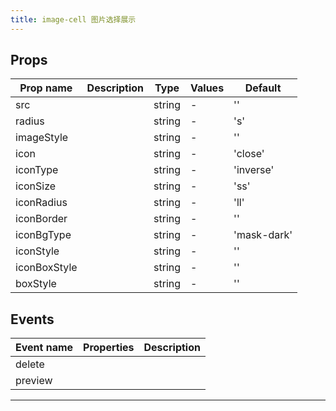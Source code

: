 ```yaml
---
title: image-cell 图片选择展示
---
```


## Props

| Prop name    | Description | Type   | Values | Default     |
| ------------ | ----------- | ------ | ------ | ----------- |
| src          |             | string | -      | ''          |
| radius       |             | string | -      | 's'         |
| imageStyle   |             | string | -      | ''          |
| icon         |             | string | -      | 'close'     |
| iconType     |             | string | -      | 'inverse'   |
| iconSize     |             | string | -      | 'ss'        |
| iconRadius   |             | string | -      | 'll'        |
| iconBorder   |             | string | -      | ''          |
| iconBgType   |             | string | -      | 'mask-dark' |
| iconStyle    |             | string | -      | ''          |
| iconBoxStyle |             | string | -      | ''          |
| boxStyle     |             | string | -      | ''          |

## Events

| Event name | Properties | Description |
| ---------- | ---------- | ----------- |
| delete     |            |
| preview    |            |

---
